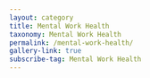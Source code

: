 ```yaml
---
layout: category
title: Mental Work Health
taxonomy: Mental Work Health
permalink: /mental-work-health/
gallery-link: true
subscribe-tag: Mental Work Health
---
```

